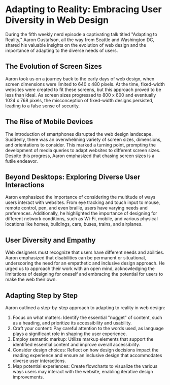 # Adapting to Reality: Embracing User Diversity in Web Design

During the fifth weekly nerd episode a captivating talk titled "Adapting to Reality," Aaron Gustafson, all the way from Seattle and Washington DC, shared his valuable insights on the evolution of web design and the importance of adapting to the diverse needs of users.

## The Evolution of Screen Sizes

Aaron took us on a journey back to the early days of web design, when screen dimensions were limited to 640 x 480 pixels. At the time, fixed-width websites were created to fit these screens, but this approach proved to be less than ideal. As screen sizes progressed to 800 x 600 and eventually 1024 x 768 pixels, the misconception of fixed-width designs persisted, leading to a false sense of security.

## The Rise of Mobile Devices

The introduction of smartphones disrupted the web design landscape. Suddenly, there was an overwhelming variety of screen sizes, dimensions, and orientations to consider. This marked a turning point, prompting the development of media queries to adapt websites to different screen sizes. Despite this progress, Aaron emphasized that chasing screen sizes is a futile endeavor.

## Beyond Desktops: Exploring Diverse User Interactions

Aaron emphasized the importance of considering the multitude of ways users interact with websites. From eye tracking and touch input to mouse, remote control, pen, and even braille, users have varying needs and preferences. Additionally, he highlighted the importance of designing for different network conditions, such as Wi-Fi, mobile, and various physical locations like homes, buildings, cars, buses, trains, and airplanes.

## User Diversity and Empathy

Web designers must recognize that users have different needs and abilities. Aaron emphasized that disabilities can be permanent or situational, underscoring the need for an empathetic and inclusive design approach. He urged us to approach their work with an open mind, acknowledging the limitations of designing for oneself and embracing the potential for users to make the web their own.

## Adapting Step by Step

Aaron outlined a step-by-step approach to adapting to reality in web design:

1. Focus on what matters: Identify the essential "nugget" of content, such as a heading, and prioritize its accessibility and usability.
2. Craft your content: Pay careful attention to the words used, as language plays a significant role in shaping the user experience.
3. Employ semantic markup: Utilize markup elements that support the identified essential content and improve overall accessibility.
4. Consider design choices: Reflect on how design decisions impact the reading experience and ensure an inclusive design that accommodates diverse user interactions.
5. Map potential experiences: Create flowcharts to visualize the various ways users may interact with the website, enabling iterative design improvements.
